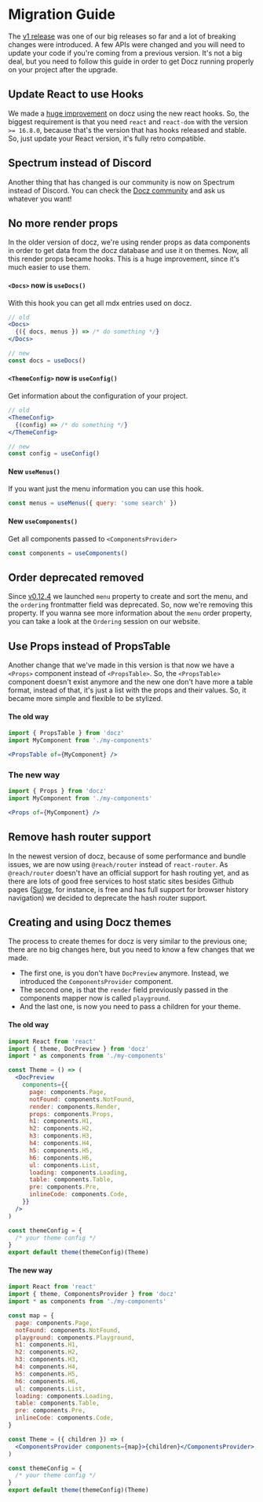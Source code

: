 # Migration Guide

The [v1 release](https://github.com/pedronauck/docz/pull/656) was one of our big releases so far and a lot of breaking changes were introduced. A few APIs were changed and you will need to update your code if you're coming from a previous version. It's not a big deal, but you need to follow this guide in order to get Docz running properly on your project after the upgrade.

## Update React to use Hooks

We made a [huge improvement](https://github.com/pedronauck/docz/commit/f57f987df0536b3b65a26f1b0e8a8f8f00d63800) on docz using the new react hooks. So, the biggest requirement is that you need `react` and `react-dom` with the version `>= 16.8.0`, because that's the version that has hooks released and stable. So, just update your React version, it's fully retro compatible.

## Spectrum instead of Discord

Another thing that has changed is our community is now on Spectrum instead of Discord. You can check the [Docz community](https://spectrum.chat/docz) and ask us whatever you want!

## No more render props

In the older version of docz, we're using render props as data components in order to get data from the docz database and use it on themes. Now, all this render props became hooks. This is a huge improvement, since it's much easier to use them.

#### `<Docs>` now is `useDocs()`

With this hook you can get all mdx entries used on docz.

```jsx
// old
<Docs>
  {({ docs, menus }) => /* do something */}
</Docs>

// new
const docs = useDocs()
```

#### `<ThemeConfig>` now is `useConfig()`

Get information about the configuration of your project.

```jsx
// old
<ThemeConfig>
  {(config) => /* do something */}
</ThemeConfig>

// new
const config = useConfig()
```

#### New `useMenus()`

If you want just the menu information you can use this hook.

```js
const menus = useMenus({ query: 'some search' })
```

#### New `useComponents()`

Get all components passed to `<ComponentsProvider>`

```jsx
const components = useComponents()
```

## Order deprecated removed

Since [v0.12.4](https://github.com/pedronauck/docz/releases/tag/v0.12.4) we launched `menu` property to create and sort the menu, and the `ordering` frontmatter field was deprecated. So, now we're removing this property. If you wanna see more information about the `menu` order property, you can take a look at the `Ordering` session on our website.

## Use Props instead of PropsTable

Another change that we've made in this version is that now we have a `<Props>` component instead of `<PropsTable>`. So, the `<PropsTable>` component doesn't exist anymore and the new one don't have more a table format, instead of that, it's just a list with the props and their values. So, it became more simple and flexible to be stylized.

#### The old way

```jsx
import { PropsTable } from 'docz'
import MyComponent from './my-components'

<PropsTable of={MyComponent} />
```

### The new way

```jsx
import { Props } from 'docz'
import MyComponent from './my-components'

<Props of={MyComponent} />
```

## Remove hash router support

In the newest version of docz, because of some performance and bundle issues, we are now using `@reach/router` instead of `react-router`. As `@reach/router` doesn't have an official support for hash routing yet, and as there are lots of good free services to host static sites besides Github pages ([Surge](https://surge.sh/), for instance, is free and has full support for browser history navigation) we decided to deprecate the hash router support.

## Creating and using Docz themes

The process to create themes for docz is very similar to the previous one; there are no big changes here, but you need to know a few changes that we made.

- The first one, is you don't have `DocPreview` anymore. Instead, we introduced the `ComponentsProvider` component.
- The second one, is that the `render` field previously passed in the components mapper now is called `playground`.
- And the last one, is now you need to pass a children for your theme.

#### The old way

```jsx
import React from 'react'
import { theme, DocPreview } from 'docz'
import * as components from './my-components'

const Theme = () => (
  <DocPreview
    components={{
      page: components.Page,
      notFound: components.NotFound,
      render: components.Render,
      props: components.Props,
      h1: components.H1,
      h2: components.H2,
      h3: components.H3,
      h4: components.H4,
      h5: components.H5,
      h6: components.H6,
      ul: components.List,
      loading: components.Loading,
      table: components.Table,
      pre: components.Pre,
      inlineCode: components.Code,
    }}
  />
)

const themeConfig = {
  /* your theme config */
}
export default theme(themeConfig)(Theme)
```

#### The new way

```jsx
import React from 'react'
import { theme, ComponentsProvider } from 'docz'
import * as components from './my-components'

const map = {
  page: components.Page,
  notFound: components.NotFound,
  playground: components.Playground,
  h1: components.H1,
  h2: components.H2,
  h3: components.H3,
  h4: components.H4,
  h5: components.H5,
  h6: components.H6,
  ul: components.List,
  loading: components.Loading,
  table: components.Table,
  pre: components.Pre,
  inlineCode: components.Code,
}

const Theme = ({ children }) => (
  <ComponentsProvider components={map}>{children}</ComponentsProvider>
)

const themeConfig = {
  /* your theme config */
}
export default theme(themeConfig)(Theme)
```
